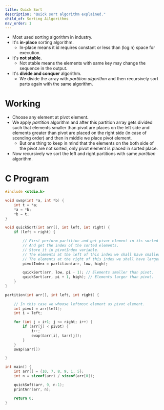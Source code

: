 ```yaml
---
title: Quick Sort
description: "Quick sort algorithm explained."
child_of: Sorting ALlgorithms
nav_order: 1
---
```


- Most used sorting algorithm in industry.
- It's **in-place** sorting algorithm.
    - In-place means it id requires constant or less than (log n) space for execution.
- It's **not stable.**
    - Not stable means the elements with same key may change the sequence in the output.
- It's **divide and conquer** algorithm.
    - We divide the array with *partition algorithm* and then recursively sort parts again with the same algorithm.

# Working

- Choose any element at pivot element.
- We apply *partition* algorithm and after this partition array gets divided such that elements smaller than pivot are places on the left side and elements greater than pivot are placed on the right side (in case of scending order) and then in middle we place pivot element.
    - But one thing to keep in mind that the elements on the both side of the pivot are not sorted, only pivot element is placed in sorted place.
- Now recursively we sort the left and right partitions with same *partition* algorithm.

# C Program

```c
#include <stdio.h>

void swap(int *a, int *b) {
    int t = *a;
    *a = *b;
    *b = t;
}

void quickSort(int arr[], int left, int right) {
    if (left < right) {

        // First perform partition and get pivor element in its sorted place.
        // And get the index of the sorted elements.
        // Store it in pivotIndex variable.
        // The elements at the left of this index we shall have smaller elements
        // The elements at the right of this index we shall have larger elements
        pivotIndex = partition(arr, low, high);

        quickSort(arr, low, pi - 1); // Elements smaller than pivot.
        quickSort(arr, pi + 1, high); // Elements larger than pivot.
    }
}

partition(int arr[], int left, int right) {
    
    // In this case we whoose leftmost element as pivot element.
    int pivot = arr[left];
    int i = left;

    for (int j = i+1; j <= right; i++) {
        if (arr[j] < pivot) {
            i++;
            swap(&arr[i], &arr[j]);
        }
    }
    swap(&arr[])

}

int main() {
    int arr[] = {10, 7, 8, 9, 1, 5};
    int n = sizeof(arr) / sizeof(arr[0]);

    quickSoft(arr, 0, n-1);
    printArr(arr, n);

    return 0;
}
```
